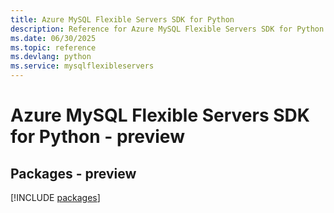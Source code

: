 ```yaml
---
title: Azure MySQL Flexible Servers SDK for Python
description: Reference for Azure MySQL Flexible Servers SDK for Python
ms.date: 06/30/2025
ms.topic: reference
ms.devlang: python
ms.service: mysqlflexibleservers
---
```

# Azure MySQL Flexible Servers SDK for Python - preview
## Packages - preview
[!INCLUDE [packages](mysql-flexible-servers-index.md)]